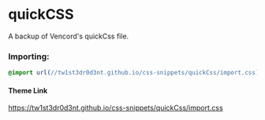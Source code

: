 # quickCSS
A backup of Vencord's quickCss file.

### Importing:
```css
@import url(//tw1st3dr0d3nt.github.io/css-snippets/quickCss/import.css);
```
#### Theme Link
https://tw1st3dr0d3nt.github.io/css-snippets/quickCss/import.css